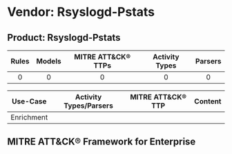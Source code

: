 Vendor: Rsyslogd-Pstats
=======================
Product: Rsyslogd-Pstats
------------------------
| Rules | Models | MITRE ATT&CK® TTPs | Activity Types | Parsers |
|:-----:|:------:|:------------------:|:--------------:|:-------:|
|   0   |   0    |         0          |       0        |    0    |

|  Use-Case  | Activity Types/Parsers | MITRE ATT&CK® TTP | Content    |
|:----------:| ---- | ---- | ---- |
| Enrichment |    |    | [](RM/r_m_rsyslogd-pstats_rsyslogd-pstats_Enrichment.md) |

MITRE ATT&CK® Framework for Enterprise
--------------------------------------
